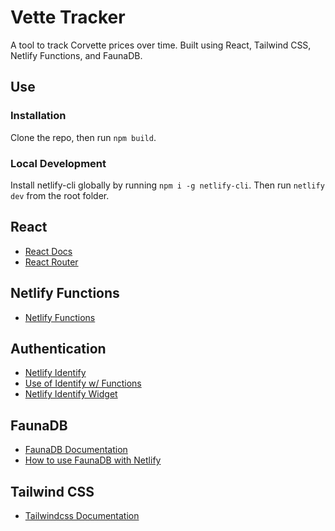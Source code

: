 # Vette Tracker

A tool to track Corvette prices over time. Built using React, Tailwind CSS, Netlify Functions, and FaunaDB.

## Use

### Installation

Clone the repo, then run `npm build`.

### Local Development

Install netlify-cli globally by running `npm i -g netlify-cli`. Then run `netlify dev` from the root folder.

## React

- [React Docs](https://reactjs.org/)
- [React Router](https://reactrouter.com/)

## Netlify Functions

- [Netlify Functions](https://www.netlify.com/products/functions/)

## Authentication

- [Netlify Identify](https://docs.netlify.com/visitor-access/identity/)
- [Use of Identify w/ Functions](https://docs.netlify.com/functions/functions-and-identity/#access-identity-info-via-clientcontext)
- [Netlify Identify Widget](https://github.com/netlify/netlify-identity-widget)

## FaunaDB

- [FaunaDB Documentation](https://docs.fauna.com/fauna/current/start/cloud)
- [How to use FaunaDB with Netlify](https://docs.fauna.com/fauna/current/integrations/netlify.html)

## Tailwind CSS

- [Tailwindcss Documentation](https://tailwindcss.com/docs)
